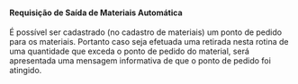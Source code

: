 #### **Requisição de Saída de Materiais Automática**

É possível ser cadastrado (no cadastro de materiais) um ponto de pedido para os materiais.
Portanto caso seja efetuada uma retirada nesta rotina de uma quantidade que exceda o ponto de pedido do material, será apresentada uma mensagem informativa de que o ponto de pedido foi atingido.